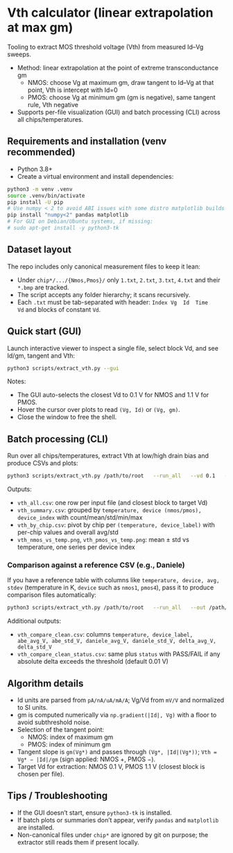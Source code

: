 
# Vth calculator (linear extrapolation at max gm)

Tooling to extract MOS threshold voltage (Vth) from measured Id–Vg sweeps.

- Method: linear extrapolation at the point of extreme transconductance gm
  - NMOS: choose Vg at maximum gm, draw tangent to Id–Vg at that point, Vth is intercept with Id=0
  - PMOS: choose Vg at minimum gm (gm is negative), same tangent rule, Vth negative
- Supports per-file visualization (GUI) and batch processing (CLI) across all chips/temperatures.

## Requirements and installation (venv recommended)

- Python 3.8+
- Create a virtual environment and install dependencies:
```bash
python3 -m venv .venv
source .venv/bin/activate
pip install -U pip
# Use numpy < 2 to avoid ABI issues with some distro matplotlib builds
pip install "numpy<2" pandas matplotlib
# For GUI on Debian/Ubuntu systems, if missing:
# sudo apt-get install -y python3-tk
```

## Dataset layout

The repo includes only canonical measurement files to keep it lean:
- Under `chip*/.../{Nmos,Pmos}/` only `1.txt`, `2.txt`, `3.txt`, `4.txt` and their `*.bmp` are tracked.
- The script accepts any folder hierarchy; it scans recursively.
- Each `.txt` must be tab-separated with header: `Index	Vg	Id	Time	Vd` and blocks of constant `Vd`.

## Quick start (GUI)

Launch interactive viewer to inspect a single file, select block Vd, and see Id/gm, tangent and Vth:
```bash
python3 scripts/extract_vth.py --gui
```
Notes:
- The GUI auto-selects the closest Vd to 0.1 V for NMOS and 1.1 V for PMOS.
- Hover the cursor over plots to read `(Vg, Id)` or `(Vg, gm)`.
- Close the window to free the shell.

## Batch processing (CLI)

Run over all chips/temperatures, extract Vth at low/high drain bias and produce CSVs and plots:
```bash
python3 scripts/extract_vth.py /path/to/root   --run_all   --vd 0.1   --out /path/to/root/vth_all.csv   --summary-out /path/to/root/vth_summary.csv   --plots-outdir /path/to/root
```
Outputs:
- `vth_all.csv`: one row per input file (and closest block to target Vd)
- `vth_summary.csv`: grouped by `temperature, device (nmos/pmos), device_index` with count/mean/std/min/max
- `vth_by_chip.csv`: pivot by chip per `(temperature, device_label)` with per-chip values and overall avg/std
- `vth_nmos_vs_temp.png`, `vth_pmos_vs_temp.png`: mean ± std vs temperature, one series per device index

### Comparison against a reference CSV (e.g., Daniele)

If you have a reference table with columns like `temperature, device, avg, stdev` (temperature in K, `device` such as `nmos1`, `pmos4`), pass it to produce comparison files automatically:
```bash
python3 scripts/extract_vth.py /path/to/root   --run_all   --out /path/to/root/vth_all.csv   --summary-out /path/to/root/vth_summary.csv   --plots-outdir /path/to/root   --daniele-csv /path/to/RisultatiDaniele.csv   --compare-threshold 0.01
```
Additional outputs:
- `vth_compare_clean.csv`: columns `temperature, device_label, abe_avg_V, abe_std_V, daniele_avg_V, daniele_std_V, delta_avg_V, delta_std_V`
- `vth_compare_clean_status.csv`: same plus `status` with PASS/FAIL if any absolute delta exceeds the threshold (default 0.01 V)

## Algorithm details

- Id units are parsed from `pA/nA/uA/mA/A`; Vg/Vd from `mV/V` and normalized to SI units.
- gm is computed numerically via `np.gradient(|Id|, Vg)` with a floor to avoid subthreshold noise.
- Selection of the tangent point:
  - NMOS: index of maximum gm
  - PMOS: index of minimum gm
- Tangent slope is `gm(Vg*)` and passes through `(Vg*, |Id|(Vg*))`; `Vth = Vg* − |Id|/gm` (sign applied: NMOS +, PMOS −).
- Target Vd for extraction: NMOS 0.1 V, PMOS 1.1 V (closest block is chosen per file).

## Tips / Troubleshooting

- If the GUI doesn’t start, ensure `python3-tk` is installed.
- If batch plots or summaries don’t appear, verify `pandas` and `matplotlib` are installed.
- Non-canonical files under `chip*` are ignored by git on purpose; the extractor still reads them if present locally.


